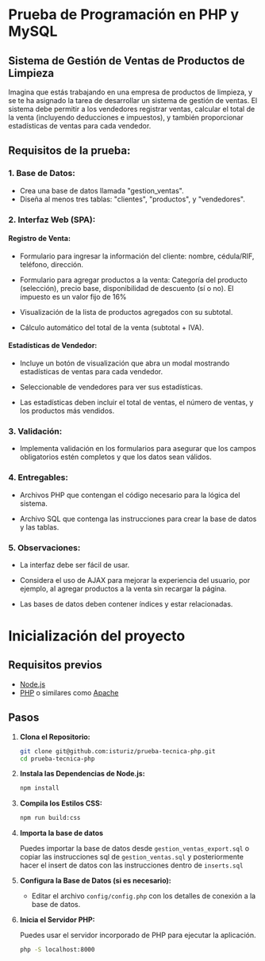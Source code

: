 # Prueba de Programación en PHP y MySQL
## Sistema de Gestión de Ventas de Productos de Limpieza

Imagina que estás trabajando en una empresa de productos de limpieza, y se te ha asignado la tarea de desarrollar un sistema de gestión de ventas. El sistema debe permitir a los vendedores registrar ventas, calcular el total de la venta (incluyendo deducciones e impuestos), y también proporcionar estadísticas de ventas para cada vendedor.

## Requisitos de la prueba:

### 1. Base de Datos:

- Crea una base de datos llamada "gestion_ventas".
- Diseña al menos tres tablas: "clientes", "productos", y "vendedores".

### 2. Interfaz Web (SPA):

#### Registro de Venta:

- Formulario para ingresar la información del cliente: nombre, cédula/RIF, teléfono, dirección.

- Formulario para agregar productos a la venta: Categoría del producto (selección), precio base, disponibilidad de descuento (sí o no). El impuesto es un valor fijo de 16%

- Visualización de la lista de productos agregados con su subtotal.

- Cálculo automático del total de la venta (subtotal + IVA).

#### Estadísticas de Vendedor:

- Incluye un botón de visualización que abra un modal mostrando estadísticas de ventas para cada vendedor.

- Seleccionable de vendedores para ver sus estadísticas.

- Las estadísticas deben incluir el total de ventas, el número de ventas, y los productos más vendidos.

### 3. Validación:

- Implementa validación en los formularios para asegurar que los campos obligatorios estén completos y que los datos sean válidos.

### 4. Entregables:

- Archivos PHP que contengan el código necesario para la lógica del sistema.

- Archivo SQL que contenga las instrucciones para crear la base de datos y las tablas.

### 5. Observaciones:

- La interfaz debe ser fácil de usar.

- Considera el uso de AJAX para mejorar la experiencia del usuario, por ejemplo, al agregar productos a la venta sin recargar la página.

- Las bases de datos deben contener índices y estar relacionadas.

# Inicialización del proyecto

## Requisitos previos

- [Node.js](https://nodejs.org/)
- [PHP](https://www.php.net/) o similares como [Apache](https://www.apachefriends.org/)

## Pasos

1. **Clona el Repositorio:**

    ```bash
    git clone git@github.com:isturiz/prueba-tecnica-php.git
    cd prueba-tecnica-php
    ```

2. **Instala las Dependencias de Node.js:**

    ```bash
    npm install
    ```

3. **Compila los Estilos CSS:**

    ```bash
    npm run build:css
    ```
4. **Importa la base de datos**

    Puedes importar la base de datos desde `gestion_ventas_export.sql` o copiar las instrucciones sql de `gestion_ventas.sql` y posteriormente hacer el insert de datos con las instrucciones dentro de `inserts.sql`

5. **Configura la Base de Datos (si es necesario):**

   - Editar el archivo `config/config.php` con los detalles de conexión a la base de datos.

6. **Inicia el Servidor PHP:**

    Puedes usar el servidor incorporado de PHP para ejecutar la aplicación.

    ```bash
    php -S localhost:8000
    ```







